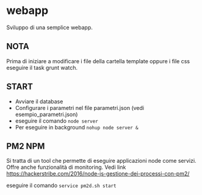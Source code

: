 # webapp
Sviluppo di una semplice webapp.

## NOTA
Prima di iniziare a modificare i file della cartella template oppure i file css eseguire il task 
grunt watch.

## START
- Avviare il database
- Configurare i parametri nel file parametri.json (vedi esempio_parametri.json)
- eseguire il comando <code>node server</code>
- Per eseguire in background <code>nohup node server &</code>

## PM2 NPM
Si tratta di un tool che permette di eseguire applicazioni node come servizi.
Offre anche funzionalità di monitoring.
Vedi link https://hackerstribe.com/2016/node-js-gestione-dei-processi-con-pm2/

eseguire il comando <code>service pm2d.sh start</code>



